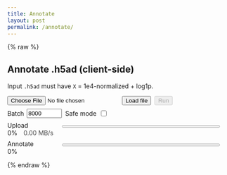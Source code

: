 ```yaml
---
title: Annotate
layout: post
permalink: /annotate/
---
```


{% raw %}
<div id="ann-app" style="max-width:900px">
  <h2>Annotate .h5ad (client-side)</h2>
  <p>Input <code>.h5ad</code> must have <code>X</code> = 1e4-normalized + log1p.</p>

  <div style="display:flex;gap:8px;align-items:center;flex-wrap:wrap;">
    <input type="file" id="file" accept=".h5ad">
    <button id="load">Load file</button>
    <button id="run" disabled>Run</button>
    <label style="display:inline-flex;align-items:center;gap:6px;">
      Batch <input id="batch" type="number" min="2000" step="1000" value="8000" style="width:80px">
    </label>
    <label style="display:inline-flex;align-items:center;gap:6px;">
      Safe mode <input id="safe" type="checkbox">
    </label>
  </div>

  <div id="meta" style="margin:6px 0; opacity:.9;"></div>

  <div style="margin:8px 0;">
    <label style="display:inline-block;min-width:120px;">Upload</label>
    <progress id="upBar" value="0" max="100" style="width:360px;height:12px"></progress>
    <span id="upPct" style="font-variant-numeric:tabular-nums">0%</span>
    <span id="upSpd" style="margin-left:10px;opacity:.8">0.00 MB/s</span>
  </div>

  <div style="margin:8px 0;">
    <label style="display:inline-block;min-width:120px;">Annotate</label>
    <progress id="anBar" value="0" max="100" style="width:360px;height:12px"></progress>
    <span id="anPct" style="font-variant-numeric:tabular-nums">0%</span>
  </div>

  <div id="status" style="margin:6px 0; font-size:.95em;"></div>
  <div id="download" style="margin-top:6px"></div>

  <style>#ann-app .clipboard{display:none!important}</style>
</div>

<script type="module">
  // ======= Config =======
  const MODEL_URL   = "{{ '/assets/models/Level1/model.onnx'   | relative_url }}";
  const GENES_URL   = "{{ '/assets/models/Level1/genes.json'   | relative_url }}";
  const CLASSES_URL = "{{ '/assets/models/Level1/classes.json' | relative_url }}";

  // ======= UI refs =======
  const $f=document.getElementById('file'), $load=document.getElementById('load'), $run=document.getElementById('run');
  const $meta=document.getElementById('meta'), $status=document.getElementById('status'), $dl=document.getElementById('download');
  const $upBar=document.getElementById('upBar'), $upPct=document.getElementById('upPct'), $upSpd=document.getElementById('upSpd');
  const $anBar=document.getElementById('anBar'), $anPct=document.getElementById('anPct');
  const $batch=document.getElementById('batch'), $safe=document.getElementById('safe');

  const setUp=v=>{ $upBar.value=v; $upPct.textContent=Math.round(v)+'%'; };
  const setSpd=v=>{ $upSpd.textContent=(v||0).toFixed(2)+' MB/s'; };
  const setAn=v=>{ $anBar.value=v; $anPct.textContent=Math.round(v)+'%'; };
  const say=t=>{ $status.textContent=t; };

  // Show ANY runtime error on the page (not only in console)
  window.addEventListener('error', e => say('Error: ' + e.message));
  window.addEventListener('unhandledrejection', e => say('Promise Rejection: ' + (e.reason?.message || e.reason)));

  // ======= State =======
  let genes=null, classes=null, fileBuf=null, h5=null, shape=null, varNames=null, obsNames=null;
  let ort=null, h5wasm=null;

  // ======= CDN fallback loader =======
  async function importWithFallback(url1, url2, isModule=true){
    try {
      return isModule ? await import(url1) : await new Promise((res, rej)=>{
        const s=document.createElement('script'); s.src=url1; s.onload=()=>res(); s.onerror=rej; document.head.appendChild(s);
      });
    } catch {
      if (isModule) return import(url2);
      await new Promise((res, rej)=>{
        const s=document.createElement('script'); s.src=url2; s.onload=res; s.onerror=rej; document.head.appendChild(s);
      });
    }
  }

  // ======= File read (with speed + Safari fallback) =======
  async function readFileWithProgress(file, onTick){
    const t0=performance.now();
    if (!$safe.checked && file.stream && typeof file.stream==='function'){
      const reader=file.stream().getReader();
      const chunks=[]; let rec=0, lastT=t0, lastB=0;
      for(;;){
        const {done, value}=await reader.read();
        const now=performance.now();
        if (done) break;
        chunks.push(value); rec+=value.byteLength;
        const dt=(now-lastT)/1000, dB=rec-lastB;
        const mbps = dt>0 ? (dB/1048576)/dt : 0;
        onTick && onTick(rec/file.size*100, mbps);
        lastT=now; lastB=rec;
      }
      const buf = await new Blob(chunks).arrayBuffer();
      const avg = (rec/1048576) / ((performance.now()-t0)/1000 || 1);
      onTick && onTick(100, avg);
      return new Uint8Array(buf);
    }
    // Safe fallback
    const t1=performance.now();
    const buf = await file.arrayBuffer();
    const avg = (buf.byteLength/1048576)/((performance.now()-t1)/1000 || 1);
    for (let i=1;i<=10;i++){ onTick && onTick(i*10, avg); await new Promise(r=>setTimeout(r,5)); }
    return new Uint8Array(buf);
  }

  // ======= HDF5 helpers =======
  function readVarNames(h){
    for (const p of ["var/_index","var/index","var/feature_names"]){
      const ds=h.get(p); if (ds?.isDataset){
        const arr=ds.toArray?.() ?? ds.value;
        return Array.from(arr, x=> typeof x==="string" ? x : (x?.toString?.() ?? String(x)));
      }
    }
    throw new Error("Cannot find var index");
  }
  function readObsNames(h){
    for (const p of ["obs/_index","obs/index","obs/names"]){
      const ds=h.get(p); if (ds?.isDataset){
        const arr=ds.toArray?.() ?? ds.value;
        return Array.from(arr, x=> typeof x==="string" ? x : (x?.toString?.() ?? String(x)));
      }
    }
    const n = readXShape(h)[0];
    return Array.from({length:n},(_,i)=>"cell_"+i);
  }
  function readXShape(h){
    const X=h.get("X");
    if (X?.isDataset) return X.shape;
    const s=h.get("X/shape")?.value;
    return [Number(s[0]), Number(s[1])];
  }
  function pickDense(denseFlat, shape, varNames, genes){
    const [n,d]=shape, D=genes.length;
    const out=new Float32Array(n*D);
    const idx=new Map(varNames.map((g,i)=>[g,i]));
    const map = genes.map(g=>idx.get(g));
    for (let j=0;j<D;j++){
      const cj=map[j]; if (cj==null) continue;
      for (let i=0,base=0;i<n;i++,base+=d) out[i*D+j]=denseFlat[base+cj];
    }
    return out;
  }
  function pickCSR(data, indices, indptr, shape, varNames, genes){
    const [n,d]=shape, D=genes.length;
    const out=new Float32Array(n*D);
    const colPos=new Map(varNames.map((g,i)=>[g,i]));
    const wanted=new Map(); genes.forEach((g,j)=>{ const cj=colPos.get(g); if (cj!=null) wanted.set(cj,j); });
    for (let i=0;i<n;i++){
      const a=indptr[i], b=indptr[i+1];
      for (let k=a;k<b;k++){ const cj=indices[k], j=wanted.get(cj); if (j!=null) out[i*D+j]=data[k]; }
    }
    return out;
  }

  // ======= Load file =======
  $load.onclick = async ()=>{
    $dl.innerHTML=''; $status.textContent=''; setUp(0); setSpd(0); setAn(0); $run.disabled=true;

    const file=$f.files?.[0];
    if (!file){ say('Pick a .h5ad first.'); return; }

    // sidecars (small)
    const [g,c]=await Promise.all([fetch(GENES_URL).then(r=>r.json()), fetch(CLASSES_URL).then(r=>r.json())]);
    genes=g; classes=c;

    // libs (lazy, with fallback CDNs)
    if (!h5wasm){
      try {
        h5wasm = await importWithFallback("https://cdn.jsdelivr.net/npm/h5wasm@0.5.0/dist/esm/h5wasm.js",
                                          "https://unpkg.com/h5wasm@0.5.0/dist/esm/h5wasm.js", true);
      } catch (e) { say("Failed to load h5wasm"); throw e; }
    }
    if (!ort){
      try {
        await importWithFallback("https://cdn.jsdelivr.net/npm/onnxruntime-web/dist/ort.min.js",
                                 "https://unpkg.com/onnxruntime-web/dist/ort.min.js", false);
        ort = window.ort;
      } catch (e) { say("Failed to load onnxruntime-web"); throw e; }
      // safer defaults; boost if not in safe mode
      ort.env.wasm.simd = !$safe.checked;
      ort.env.wasm.numThreads = $safe.checked ? 1 : Math.min((navigator.hardwareConcurrency||4),8);
      ort.env.wasm.proxy = !$safe.checked;
    }

    $meta.textContent = `Selected: ${file.name} (${(file.size/1048576).toFixed(2)} MB) | Model genes: ${genes.length} | Classes: ${classes.length}`;

    // Read
    say('Reading file …');
    fileBuf = await readFileWithProgress(file, (pct, mbps)=>{ setUp(pct); setSpd(mbps); });
    setUp(100);

    // Open HDF5
    await h5wasm.ready;
    h5 = new h5wasm.File(fileBuf, "r");
    varNames = readVarNames(h5);
    obsNames = readObsNames(h5);
    shape = readXShape(h5);

    const vset=new Set(varNames);
    const missing = genes.reduce((k,g)=>k+(vset.has(g)?0:1),0);
    say(`Cells: ${shape[0]} | Genes(file): ${shape[1]} | Missing vs model: ${missing}`);
    $run.disabled=false;
  };

  // ======= Run =======
  $run.onclick = async ()=>{
    if (!h5 || !genes || !classes || !shape){ say('Load a file first.'); return; }
    $run.disabled=true; setAn(0); say('Preparing…');

    const X = h5.get("X");
    const n = shape[0], D = genes.length, C = classes.length;

    // Features
    say('Extracting features …');
    let feats;
    if (X.isDataset){
      const arr = X.value;
      const denseF32 = (arr instanceof Float32Array) ? arr : new Float32Array(arr);
      feats = pickDense(denseF32, shape, varNames, genes);
    } else {
      const data = X.get('data').value;
      const indices = X.get('indices').value;
      const indptr = X.get('indptr').value;
      const dataF32 = (data instanceof Float32Array) ? data : new Float32Array(data);
      const idxI32  = (indices instanceof Int32Array) ? indices : new Int32Array(indices);
      const ptrI32  = (indptr  instanceof Int32Array) ? indptr  : new Int32Array(indptr);
      feats = pickCSR(dataF32, idxI32, ptrI32, shape, varNames, genes);
    }
    setAn(30);

    // Session
    say(`Creating session (${navigator.gpu && !$safe.checked ? 'WebGPU' : 'WASM'}) …`);
    const eps = (navigator.gpu && !$safe.checked) ? ["webgpu","wasm"] : ["wasm"];
    const session = await ort.InferenceSession.create(MODEL_URL, { executionProviders: eps });
    setAn(40);

    // Inference (chunked)
    const Nbatch = Math.max(2000, Number($batch.value)||8000);
    const probs = new Float32Array(n*C);
    for (let start=0; start<n; start+=Nbatch){
      const end = Math.min(n, start+Nbatch);
      const view = feats.subarray(start*D, end*D);
      const t = new ort.Tensor('float32', view, [end-start, D]);
      const out = await session.run({ [session.inputNames[0]]: t });
      let part;
      if (out.probabilities) part = out.probabilities.data;
      else if (out.logits){
        part = new Float32Array((end-start)*C);
        for (let i=0;i<end-start;i++){
          let mx=-1e30; for(let j=0;j<C;j++) mx=Math.max(mx, out.logits.data[i*C+j]);
          let s=0; for(let j=0;j<C;j++){ const e=Math.exp(out.logits.data[i*C+j]-mx); part[i*C+j]=e; s+=e; }
          for (let j=0;j<C;j++) part[i*C+j]/=s;
        }
      } else { throw new Error("ONNX outputs missing probabilities/logits"); }
      probs.set(part, start*C);
      setAn(40 + 50*(end/n)); // up to 90%
      await new Promise(r=>setTimeout(r,0));
    }

    // CSV
    say('Writing CSV …');
    const header = ["cell_id","Level1|predicted_labels","Level1|conf_score","Level1|cert_score"];
    const rows = new Array(n);
    for (let i=0;i<n;i++){
      let best=-1, bj=-1, sum=0;
      const base=i*C;
      for (let j=0;j<C;j++){ const v=probs[base+j]; sum+=v; if (v>best){best=v; bj=j;} }
      rows[i] = [obsNames[i], classes[bj], String(best), String(best/(sum||1))];
    }
    const csv=[header.join(","), ...rows.map(r=>r.join(","))].join("\n");
    const blob=new Blob([csv],{type:"text/csv"});
    const url=URL.createObjectURL(blob);
    const a=Object.assign(document.createElement('a'),{href:url,download:'pred.csv'});
    $dl.innerHTML=''; $dl.appendChild(a); a.click(); URL.revokeObjectURL(url);

    setAn(100); say('Done.');
    $run.disabled=false;
  };
</script>
{% endraw %}
